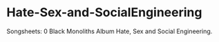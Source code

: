 # Hate-Sex-and-SocialEngineering
Songsheets: 0 Black Monoliths Album Hate, Sex and Social Engineering.
